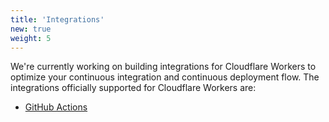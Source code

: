 ```yaml
---
title: 'Integrations'
new: true
weight: 5
---
```


We're currently working on building integrations for Cloudflare Workers to optimize your continuous integration and continuous deployment flow. The integrations officially supported for Cloudflare Workers are:

- [GitHub Actions](https://github.com/cloudflare/wrangler-action)
